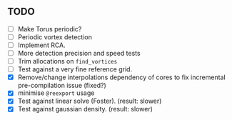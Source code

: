## TODO
- [ ] Make Torus periodic?
- [ ] Periodic vortex detection
- [ ] Implement RCA.
- [ ] More detection precision and speed tests
- [ ] Trim allocations on `find_vortices`
- [ ] Test against a very fine reference grid.
- [x] Remove/change interpolations dependency of cores to fix incremental pre-compilation issue (fixed?)
- [x] minimise `@reexport` usage
- [x] Test against linear solve (Foster). (result: slower)
- [x] Test against gaussian density. (result: slower)
